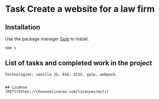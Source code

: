 # Task Create a website for a law firm

## Installation

Use the package manager [Gulp](https://www.npmjs.com/package/gulp) to install.

```bash
npm i 
```

## List of tasks and completed work in the project

```Work
Technologies: vanilla JS, ES6, SCSS, gulp, webpack. 


## License
[MIT](https://choosealicense.com/licenses/mit/)
